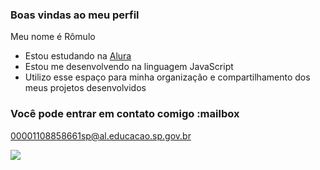 ### Boas vindas ao meu perfil

Meu nome é Rômulo

- Estou estudando na [Alura](https://www.alura.com.br)
- Estou me desenvolvendo na linguagem JavaScript
- Utilizo esse espaço para minha organização e compartilhamento dos meus projetos desenvolvidos

### Você pode entrar em contato comigo :mailbox

00001108858661sp@al.educacao.sp.gov.br

![](https://media.tenor.com/UyPAkpXRRNIAAAAM/lr-agl-ssb-vegito-goku.gif)
